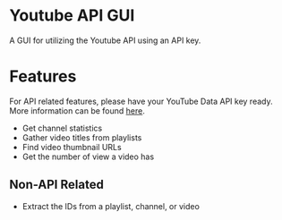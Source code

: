 # Youtube API GUI
A GUI for utilizing the Youtube API using an API key.

# Features
For API related features, please have your YouTube Data API key ready. More information can be found [here](https://developers.google.com/youtube/v3/getting-started).
- Get channel statistics
- Gather video titles from playlists
- Find video thumbnail URLs
- Get the number of view a video has

## Non-API Related
- Extract the IDs from a playlist, channel, or video
